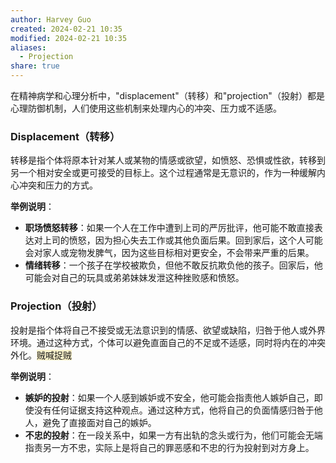 ```yaml
---
author: Harvey Guo
created: 2024-02-21 10:35
modified: 2024-02-21 10:35
aliases:
  - Projection
share: true
---
```

  
在精神病学和心理分析中，"displacement"（转移）和"projection"（投射）都是心理防御机制，人们使用这些机制来处理内心的冲突、压力或不适感。

### Displacement（转移）

转移是指个体将原本针对某人或某物的情感或欲望，如愤怒、恐惧或性欲，转移到另一个相对安全或更可接受的目标上。这个过程通常是无意识的，作为一种缓解内心冲突和压力的方式。

**举例说明**：

- **职场愤怒转移**：如果一个人在工作中遭到上司的严厉批评，他可能不敢直接表达对上司的愤怒，因为担心失去工作或其他负面后果。回到家后，这个人可能会对家人或宠物发脾气，因为这些目标相对更安全，不会带来严重的后果。
- **情绪转移**：一个孩子在学校被欺负，但他不敢反抗欺负他的孩子。回家后，他可能会对自己的玩具或弟弟妹妹发泄这种挫败感和愤怒。

### Projection（投射）

投射是指个体将自己不接受或无法意识到的情感、欲望或缺陷，归咎于他人或外界环境。通过这种方式，个体可以避免直面自己的不足或不适感，同时将内在的冲突外化。<span style="background:rgba(240, 200, 0, 0.2)">贼喊捉贼</span>

**举例说明**：

- **嫉妒的投射**：如果一个人感到嫉妒或不安全，他可能会指责他人嫉妒自己，即使没有任何证据支持这种观点。通过这种方式，他将自己的负面情感归咎于他人，避免了直接面对自己的嫉妒。
- **不忠的投射**：在一段关系中，如果一方有出轨的念头或行为，他们可能会无端指责另一方不忠，实际上是将自己的罪恶感和不忠的行为投射到对方身上。

